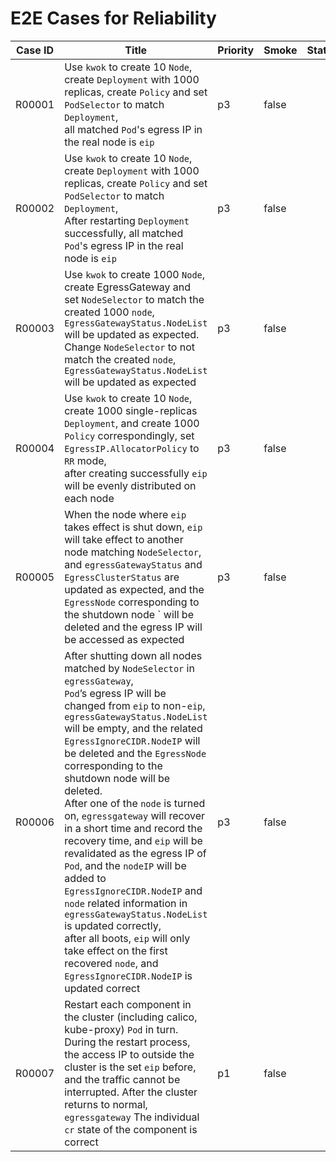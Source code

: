 # E2E Cases for Reliability

| Case ID | Title                                                                                                                                                                                                                                                                                                                                                                                                                                                                                                                                                                                                                                                                                                                                                                                            | Priority | Smoke   | Status | Other |
|---------|--------------------------------------------------------------------------------------------------------------------------------------------------------------------------------------------------------------------------------------------------------------------------------------------------------------------------------------------------------------------------------------------------------------------------------------------------------------------------------------------------------------------------------------------------------------------------------------------------------------------------------------------------------------------------------------------------------------------------------------------------------------------------------------------------|----------|---------|--------|-------|
| R00001  | Use `kwok` to create 10 `Node`, create `Deployment` with 1000 replicas, create `Policy` and set `PodSelector` to match `Deployment`,<br/>all matched `Pod`'s egress IP in the real node is `eip`                                                                                                                                                                                                                                                                                                                                                                                                                                                                                                                                                                                                 | p3       | false   |        |       |
| R00002  | Use `kwok` to create 10 `Node`, create `Deployment` with 1000 replicas, create `Policy` and set `PodSelector` to match `Deployment`,<br/>After restarting `Deployment` successfully, all matched `Pod`'s egress IP in the real node is `eip`                                                                                                                                                                                                                                                                                                                                                                                                                                                                                                                                                     | p3       | false   |        |       |
| R00003  | Use `kwok` to create 1000 `Node`, create EgressGateway and set `NodeSelector` to match the created 1000 `node`, `EgressGatewayStatus.NodeList` will be updated as expected. <br/> Change `NodeSelector` to not match the created `node`, `EgressGatewayStatus.NodeList` will be updated as expected                                                                                                                                                                                                                                                                                                                                                                                                                                                                                              | p3       | false   |        |       |
| R00004  | Use `kwok` to create 10 `Node`, create 1000 single-replicas `Deployment`, and create 1000 `Policy` correspondingly, set `EgressIP.AllocatorPolicy` to `RR` mode, <br/>after creating successfully `eip` will be evenly distributed on each node                                                                                                                                                                                                                                                                                                                                                                                                                                                                                                                                                  | p3       | false   |        |       |
| R00005  | When the node where `eip` takes effect is shut down, `eip` will take effect to another node matching `NodeSelector`, and `egressGatewayStatus` and `EgressClusterStatus` are updated as expected, and the `EgressNode` corresponding to the shutdown node ` will be deleted and the egress IP will be accessed as expected                                                                                                                                                                                                                                                                                                                                                                                                                                                                       | p3       | false   |        |       |
| R00006  | After shutting down all nodes matched by `NodeSelector` in `egressGateway`,<br/>`Pod`’s egress IP will be changed from `eip` to non-`eip`, `egressGatewayStatus.NodeList` will be empty, and the related `EgressIgnoreCIDR.NodeIP` will be deleted and the `EgressNode` corresponding to the shutdown node will be deleted. <br/> After one of the `node` is turned on, `egressgateway` will recover in a short time and record the recovery time, and `eip` will be revalidated as the egress IP of `Pod`, and the `nodeIP` will be added to `EgressIgnoreCIDR.NodeIP` and `node` related information in `egressGatewayStatus.NodeList` is updated correctly, <br/>after all boots, `eip` will only take effect on the first recovered `node`, and `EgressIgnoreCIDR.NodeIP` is updated correct | p3       | false   |        |       |
| R00007  | Restart each component in the cluster (including calico, kube-proxy) `Pod` in turn. During the restart process, the access IP to outside the cluster is the set `eip` before, and the traffic cannot be interrupted. After the cluster returns to normal, `egressgateway` The individual `cr` state of the component is correct                                                                                                                                                                                                                                                                                                                                                                                                                                                                  | p1       | false   |        |       |
